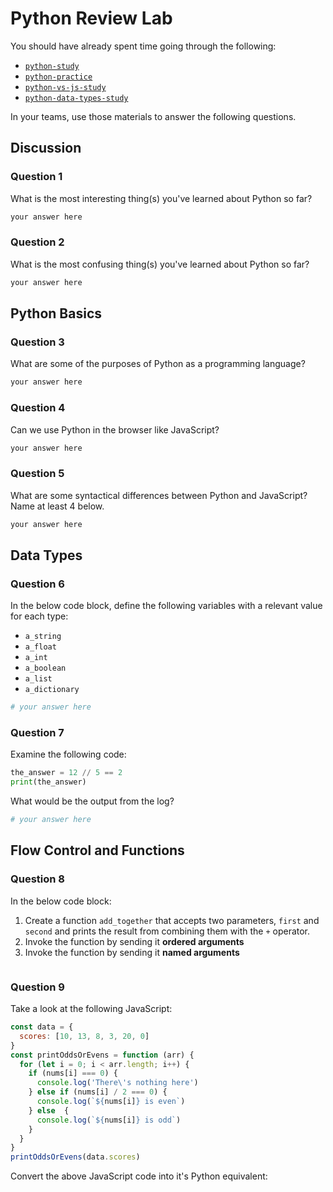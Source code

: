 # Python Review Lab

You should have already spent time going through the following:

- [`python-study`](https://git.generalassemb.ly/ga-wdi-boston/python-study)
- [`python-practice`](https://git.generalassemb.ly/ga-wdi-boston/python-practice)
- [`python-vs-js-study`](https://git.generalassemb.ly/ga-wdi-boston/python-vs-js-study)
- [`python-data-types-study`](https://git.generalassemb.ly/ga-wdi-boston/python-data-types-study)

In your teams, use those materials to answer the following questions.

## Discussion

### Question 1

What is the most interesting thing(s) you've learned about Python so far?

```md
your answer here
```

### Question 2

What is the most confusing thing(s) you've learned about Python so far?

```md
your answer here
```

## Python Basics

### Question 3

What are some of the purposes of Python as a programming language?

```md
your answer here
```

### Question 4

Can we use Python in the browser like JavaScript?

```md
your answer here
```

### Question 5

What are some syntactical differences between Python and JavaScript? Name at
least 4 below.

```md
your answer here
```

## Data Types

### Question 6

In the below code block, define the following variables with a relevant value for each type:

- `a_string`
- `a_float`
- `a_int`
- `a_boolean`
- `a_list`
- `a_dictionary`

```py
# your answer here
```

### Question 7

Examine the following code:

```py
the_answer = 12 // 5 == 2
print(the_answer)
```

What would be the output from the log?

```py
# your answer here
```

## Flow Control and Functions

### Question 8

In the below code block:

1. Create a function `add_together` that accepts two parameters, `first` and `second` and prints the result from combining them with the `+` operator.
2. Invoke the function by sending it **ordered arguments**
3. Invoke the function by sending it **named arguments**

```py

```

### Question 9

Take a look at the following JavaScript:

```js
const data = {
  scores: [10, 13, 8, 3, 20, 0]
}
const printOddsOrEvens = function (arr) {
  for (let i = 0; i < arr.length; i++) {
    if (nums[i] === 0) {
      console.log('There\'s nothing here')
    } else if (nums[i] / 2 === 0) {
      console.log(`${nums[i]} is even`)
    } else  {
      console.log(`${nums[i]} is odd`)
    }
  }
}
printOddsOrEvens(data.scores)
```

Convert the above JavaScript code into it's Python equivalent:

```py

```
